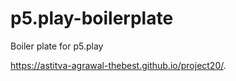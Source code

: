 # p5.play-boilerplate
Boiler plate for p5.play


 https://astitva-agrawal-thebest.github.io/project20/.
